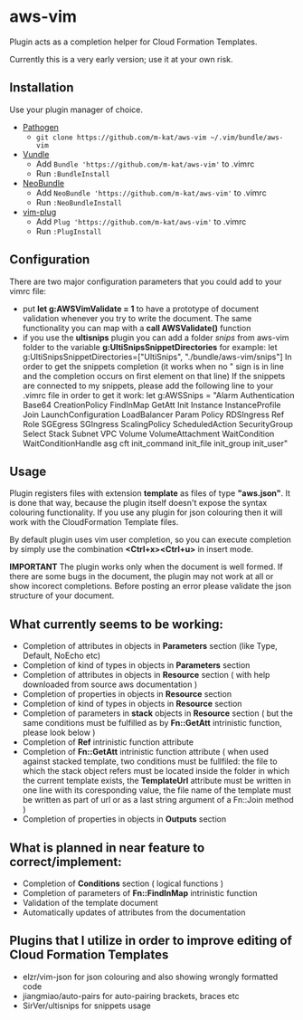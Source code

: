 # aws-vim
Plugin acts as a completion helper for Cloud Formation Templates.

Currently this is a very early version; use it at your own risk.

## Installation

Use your plugin manager of choice.

- [Pathogen](https://github.com/tpope/vim-pathogen)
  - `git clone https://github.com/m-kat/aws-vim ~/.vim/bundle/aws-vim`
- [Vundle](https://github.com/gmarik/vundle)
  - Add `Bundle 'https://github.com/m-kat/aws-vim'` to .vimrc
  - Run `:BundleInstall`
- [NeoBundle](https://github.com/Shougo/neobundle.vim)
  - Add `NeoBundle 'https://github.com/m-kat/aws-vim'` to .vimrc
  - Run `:NeoBundleInstall`
- [vim-plug](https://github.com/junegunn/vim-plug)
  - Add `Plug 'https://github.com/m-kat/aws-vim'` to .vimrc
  - Run `:PlugInstall`

## Configuration
There are two major configuration parameters that you could add to your vimrc file:

* put **let g:AWSVimValidate = 1** to have a prototype of document validation whenever you try
    to write the document. The same functionality you can map with a **call AWSValidate()** function
* if you use the **ultisnips** plugin you can add a folder *snips* from aws-vim folder to the variable
    **g:UltiSnipsSnippetDirectories** for example:
        let g:UltiSnipsSnippetDirectories=["UltiSnips", "./bundle/aws-vim/snips"]
  In order to get the snippets completion (it works when no " sign is in line and the completion occurs on first element on that line)
  If the snippets are connected to my snippets, please add the following line to your .vimrc file in order to get it work:
    let g:AWSSnips = "Alarm Authentication Base64 CreationPolicy FindInMap GetAtt Init Instance InstanceProfile Join LaunchConfiguration LoadBalancer Param Policy RDSIngress Ref Role SGEgress SGIngress ScalingPolicy ScheduledAction SecurityGroup Select Stack Subnet VPC Volume VolumeAttachment WaitCondition WaitConditionHandle asg cft init_command init_file init_group init_user"

## Usage

Plugin registers files with extension **template** as files of type **"aws.json"**.
It is done that way, because the plugin itself doesn't expose the syntax colouring functionality.
If you use any plugin for json colouring then it will work with the CloudFormation Template files.

By default plugin uses vim user completion, so you can execute completion by simply use the combination
**<Ctrl+x><Ctrl+u>** in insert mode.

**IMPORTANT**
The plugin works only when the document is well formed. If there are some bugs in the document, the plugin may
not work at all or show incorect completions. Before posting an error please validate the json structure of your
document.

What currently **seems** to be working:
---------------------------------------

* Completion of attributes in objects in **Parameters** section (like Type, Default, NoEcho etc)
* Completion of kind of types in objects in **Parameters** section
* Completion of attributes in objects in **Resource** section ( with help downloaded from source aws documentation )
* Completion of properties in objects in **Resource** section
* Completion of kind of types in objects in **Resource** section
* Completion of parameters in **stack** objects in **Resource** section ( but the same conditions must be fulfilled as by **Fn::GetAtt**
            intrinistic function, please look below )
* Completion of **Ref** intrinistic function attribute
* Completion of **Fn::GetAtt** intrinistic function attribute ( when used against stacked template, two conditions must be
            fullfiled: the file to which the stack object refers must be located inside the folder in which the current template exists,
            the **TemplateUrl** attribute must be written in one line wiith its coresponding value, the file name of the template must be
            written as part of url or as a last string argument of a Fn::Join method )
* Completion of properties in objects in **Outputs** section

What is planned in near feature to correct/implement:
----------------------------------------------------

* Completion of **Conditions** section ( logical functions )
* Completion of parameters of **Fn::FindInMap** intrinistic function
* Validation of the template document
* Automatically updates of attributes from the documentation

Plugins that I utilize in order to improve editing of Cloud Formation Templates
-------------------------------------------------------------------------------
* elzr/vim-json for json colouring and also showing wrongly formatted code
* jiangmiao/auto-pairs for auto-pairing brackets, braces etc
* SirVer/ultisnips for snippets usage
